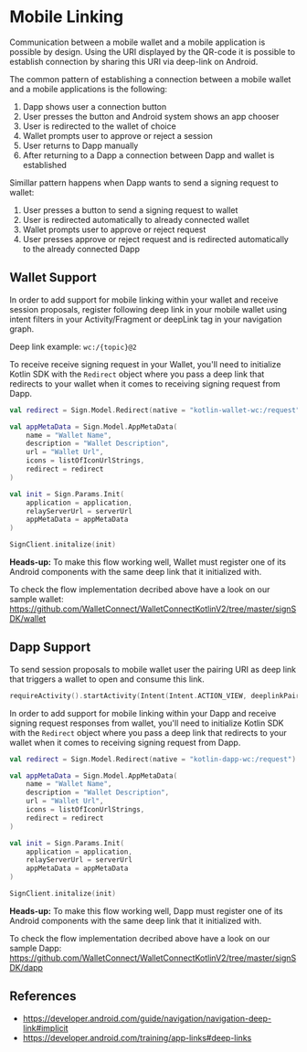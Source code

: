 # Mobile Linking

Communication between a mobile wallet and a mobile application is possible by design. Using the URI displayed by the QR-code it is possible to establish connection by sharing this URI via deep-link on Android.

The common pattern of establishing a connection between a mobile wallet and a mobile applications is the following:

1. Dapp shows user a connection button
2. User presses the button and Android system shows an app chooser
3. User is redirected to the wallet of choice
4. Wallet prompts user to approve or reject a session
5. User returns to Dapp manually
6. After returning to a Dapp a connection between Dapp and wallet is established

Simillar pattern happens when Dapp wants to send a signing request to wallet:

1. User presses a button to send a signing request to wallet
2. User is redirected automatically to already connected wallet
3. Wallet prompts user to approve or reject request
4. User presses approve or reject request and is redirected automatically to the already connected Dapp


## Wallet Support

In order to add support for mobile linking within your wallet and receive session proposals, register following deep link in your mobile wallet using intent filters in your Activity/Fragment or deepLink tag in your navigation graph.

Deep link example: `wc:/{topic}@2`

To receive receive signing request in your Wallet, you'll need to initialize Kotlin SDK with the `Redirect` object where you pass a deep link that redirects to your wallet when it comes to receiving signing request from Dapp.

```kotlin
val redirect = Sign.Model.Redirect(native = "kotlin-wallet-wc:/request") //should be unique for your wallet

val appMetaData = Sign.Model.AppMetaData(
    name = "Wallet Name",
    description = "Wallet Description",
    url = "Wallet Url",
    icons = listOfIconUrlStrings,
    redirect = redirect
)

val init = Sign.Params.Init(
    application = application,
    relayServerUrl = serverUrl
    appMetaData = appMetaData
)

SignClient.initalize(init)
```

**Heads-up:** To make this flow working well, Wallet must register one of its Android components with the same deep link that it initialized with.

To check the flow implementation decribed above have a look on our sample wallet:
https://github.com/WalletConnect/WalletConnectKotlinV2/tree/master/signSDK/wallet

## Dapp Support

To send session proposals to mobile wallet user the pairing URI as deep link that triggers a wallet to open and consume this link.

```kotlin
requireActivity().startActivity(Intent(Intent.ACTION_VIEW, deeplinkPairingUri.toUri()))
```

In order to add support for mobile linking within your Dapp and receive signing request responses from wallet, you'll need to initialize Kotlin SDK with the `Redirect` object where you pass a deep link that redirects to your wallet when it comes to receiving signing request from Dapp.

```kotlin
val redirect = Sign.Model.Redirect(native = "kotlin-dapp-wc:/request") //should be unique for your Dapp

val appMetaData = Sign.Model.AppMetaData(
    name = "Wallet Name",
    description = "Wallet Description",
    url = "Wallet Url",
    icons = listOfIconUrlStrings,
    redirect = redirect
)

val init = Sign.Params.Init(
    application = application,
    relayServerUrl = serverUrl
    appMetaData = appMetaData
)

SignClient.initalize(init)
```

**Heads-up:** To make this flow working well, Dapp must register one of its Android components with the same deep link that it initialized with.

To check the flow implementation decribed above have a look on our sample Dapp:
https://github.com/WalletConnect/WalletConnectKotlinV2/tree/master/signSDK/dapp

## References
* https://developer.android.com/guide/navigation/navigation-deep-link#implicit
* https://developer.android.com/training/app-links#deep-links
